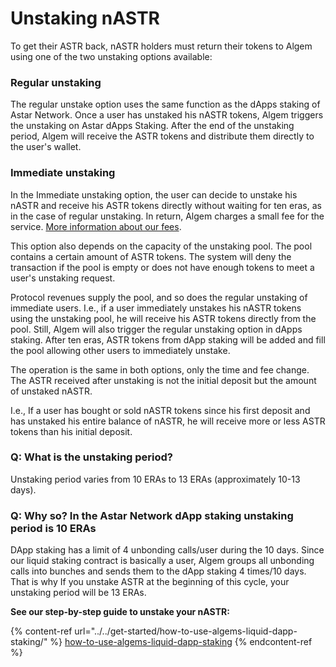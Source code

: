 # Unstaking nASTR

To get their ASTR back, nASTR holders must return their tokens to Algem using one of the two unstaking options available:

### **Regular unstaking**

The regular unstake option uses the same function as the dApps staking of Astar Network. Once a user has unstaked his nASTR tokens, Algem triggers the unstaking on Astar dApps Staking. After the end of the unstaking period, Algem will receive the ASTR tokens and distribute them directly to the user's wallet.

### Immediate unstaking

In the Immediate unstaking option, the user can decide to unstake his nASTR and receive his ASTR tokens directly without waiting for ten eras, as in the case of regular unstaking. In return, Algem charges a small fee for the service. [More information about our fees](https://docs.algem.io/algem-protocol/protocol-revenues).

This option also depends on the capacity of the unstaking pool. The pool contains a certain amount of ASTR tokens. The system will deny the transaction if the pool is empty or does not have enough tokens to meet a user's unstaking request.

Protocol revenues supply the pool, and so does the regular unstaking of immediate users. I.e., if a user immediately unstakes his nASTR tokens using the unstaking pool, he will receive his ASTR tokens directly from the pool. Still, Algem will also trigger the regular unstaking option in dApps staking. After ten eras, ASTR tokens from dApp staking will be added and fill the pool allowing other users to immediately unstake.

The operation is the same in both options, only the time and fee change. The ASTR received after unstaking is not the initial deposit but the amount of unstaked nASTR.

I.e., If a user has bought or sold nASTR tokens since his first deposit and has unstaked his entire balance of nASTR, he will receive more or less ASTR tokens than his initial deposit.

### Q: What is the unstaking period?

Unstaking period varies from 10 ERAs to 13 ERAs (approximately 10-13 days).

### Q: Why so? In the Astar Network dApp staking unstaking period is 10 ERAs

DApp staking has a limit of 4 unbonding calls/user during the 10 days. Since our liquid staking contract is basically a user, Algem groups all unbonding calls into bunches and sends them to the dApp staking 4 times/10 days. That is why If you unstake ASTR at the beginning of this cycle, your unstaking period will be 13 ERAs.

**See our step-by-step guide to unstake your nASTR:**

{% content-ref url="../../get-started/how-to-use-algems-liquid-dapp-staking/" %}
[how-to-use-algems-liquid-dapp-staking](../../get-started/how-to-use-algems-liquid-dapp-staking/)
{% endcontent-ref %}
